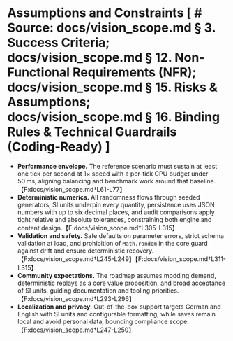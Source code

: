 # Assumptions and Constraints [ # Source: docs/vision_scope.md § 3. Success Criteria; docs/vision_scope.md § 12. Non-Functional Requirements (NFR); docs/vision_scope.md § 15. Risks & Assumptions; docs/vision_scope.md § 16. Binding Rules & Technical Guardrails (Coding‑Ready) ]

- **Performance envelope.** The reference scenario must sustain at least one tick per second at 1× speed with a per-tick CPU budget under 50 ms, aligning balancing and benchmark work around that baseline.【F:docs/vision_scope.md†L61-L77】
- **Deterministic numerics.** All randomness flows through seeded generators, SI units underpin every quantity, persistence uses JSON numbers with up to six decimal places, and audit comparisons apply tight relative and absolute tolerances, constraining both engine and content design.【F:docs/vision_scope.md†L305-L315】
- **Validation and safety.** Safe defaults on parameter errors, strict schema validation at load, and prohibition of `Math.random` in the core guard against drift and ensure deterministic recovery.【F:docs/vision_scope.md†L245-L249】【F:docs/vision_scope.md†L311-L315】
- **Community expectations.** The roadmap assumes modding demand, deterministic replays as a core value proposition, and broad acceptance of SI units, guiding documentation and tooling priorities.【F:docs/vision_scope.md†L293-L296】
- **Localization and privacy.** Out-of-the-box support targets German and English with SI units and configurable formatting, while saves remain local and avoid personal data, bounding compliance scope.【F:docs/vision_scope.md†L247-L250】

